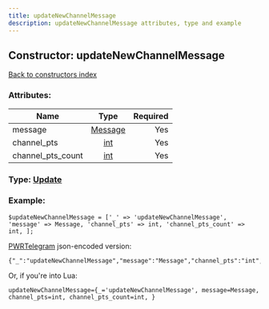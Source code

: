 ```yaml
---
title: updateNewChannelMessage
description: updateNewChannelMessage attributes, type and example
---
```

## Constructor: updateNewChannelMessage  
[Back to constructors index](index.md)



### Attributes:

| Name     |    Type       | Required |
|----------|:-------------:|---------:|
|message|[Message](../types/Message.md) | Yes|
|channel\_pts|[int](../types/int.md) | Yes|
|channel\_pts\_count|[int](../types/int.md) | Yes|



### Type: [Update](../types/Update.md)


### Example:

```
$updateNewChannelMessage = ['_' => 'updateNewChannelMessage', 'message' => Message, 'channel_pts' => int, 'channel_pts_count' => int, ];
```  

[PWRTelegram](https://pwrtelegram.xyz) json-encoded version:

```
{"_":"updateNewChannelMessage","message":"Message","channel_pts":"int","channel_pts_count":"int"}
```


Or, if you're into Lua:  


```
updateNewChannelMessage={_='updateNewChannelMessage', message=Message, channel_pts=int, channel_pts_count=int, }

```


